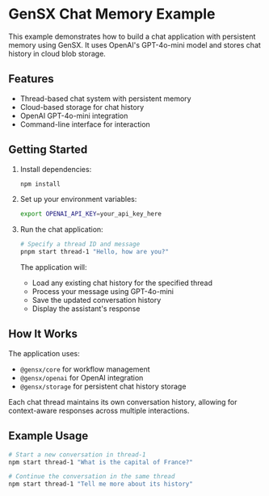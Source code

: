 # GenSX Chat Memory Example

This example demonstrates how to build a chat application with persistent memory using GenSX. It uses OpenAI's GPT-4o-mini model and stores chat history in cloud blob storage.

## Features

- Thread-based chat system with persistent memory
- Cloud-based storage for chat history
- OpenAI GPT-4o-mini integration
- Command-line interface for interaction

## Getting Started

1. Install dependencies:

   ```bash
   npm install
   ```

2. Set up your environment variables:

   ```bash
   export OPENAI_API_KEY=your_api_key_here
   ```

3. Run the chat application:

   ```bash
   # Specify a thread ID and message
   pnpm start thread-1 "Hello, how are you?"
   ```

   The application will:

   - Load any existing chat history for the specified thread
   - Process your message using GPT-4o-mini
   - Save the updated conversation history
   - Display the assistant's response

## How It Works

The application uses:

- `@gensx/core` for workflow management
- `@gensx/openai` for OpenAI integration
- `@gensx/storage` for persistent chat history storage

Each chat thread maintains its own conversation history, allowing for context-aware responses across multiple interactions.

## Example Usage

```bash
# Start a new conversation in thread-1
npm start thread-1 "What is the capital of France?"

# Continue the conversation in the same thread
npm start thread-1 "Tell me more about its history"
```
